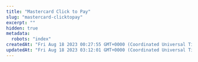 ```yaml
---
title: "Mastercard Click to Pay"
slug: "mastercard-clicktopay"
excerpt: ""
hidden: true
metadata: 
  robots: "index"
createdAt: "Fri Aug 18 2023 00:27:55 GMT+0000 (Coordinated Universal Time)"
updatedAt: "Fri Aug 18 2023 03:12:01 GMT+0000 (Coordinated Universal Time)"
---
```

